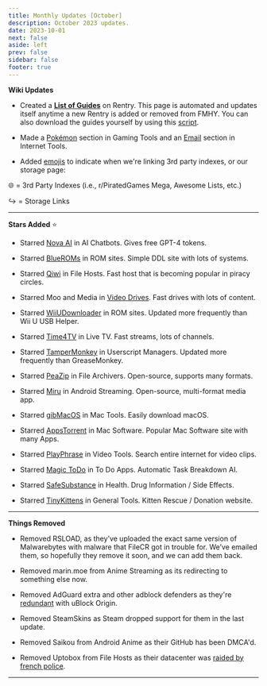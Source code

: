 ```yaml
---
title: Monthly Updates [October]
description: October 2023 updates.
date: 2023-10-01
next: false
aside: left
prev: false
sidebar: false
footer: true
---
```


<Post authors="['nbats']"></Post>

**Wiki Updates**

- Created a **[List of Guides](https://rentry.co/fmhy-guides)** on Rentry. This
  page is automated and updates itself anytime a new Rentry is added or removed
  from FMHY. You can also download the guides yourself by using this
  [script](https://gist.github.com/Rust1667/efc055debaf4876e4de39cc0d32f18c1).

- Made a [Pokémon](/gamingpiracyguide/#pok%C3%A9mon-tools)
  section in Gaming Tools and an
  [Email](/internet-tools#email-tools) section in Internet
  Tools.

- Added [emojis](https://i.imgur.com/mgYq8nF.png) to indicate when we're linking
  3rd party indexes, or our storage page:

🌐 = 3rd Party Indexes (i.e., r/PiratedGames Mega, Awesome Lists, etc.)

↪️ = Storage Links

---

**Stars Added** ⭐

- Starred [Nova AI](/ai/#ai-chatbots) in AI Chatbots.
  Gives free GPT-4 tokens.

- Starred [BlueROMs](/gamingpiracyguide/#rom-sites) in ROM
  sites. Simple DDL site with lots of systems.

- Starred [Qiwi](/storage/#file-sharing-tools) in File
  Hosts. Fast host that is becoming popular in piracy circles.

- Starred Moo and Media in
  [Video Drives](/videopiracyguide/#drives--directories).
  Fast drives with lots of content.

- Starred [WiiUDownloader](/gamingpiracyguide/#rom-sites)
  in ROM sites. Updated more frequently than Wii U USB Helper.

- Starred [Time4TV](/videopiracyguide/#live-tv--sports) in
  Live TV. Fast streams, lots of channels.

- Starred [TamperMonkey](/storage/#userscript-managers) in
  Userscript Managers. Updated more frequently than GreaseMonkey.

- Starred [PeaZip](/storage/#compression-programs) in File
  Archivers. Open-source, supports many formats.

- Starred [Miru](/android-iosguide/#android-streaming) in
  Android Streaming. Open-source, multi-format media app.

- Starred [gibMacOS](/linuxguide/#mac-tools--apps) in Mac
  Tools. Easily download macOS.

- Starred [AppsTorrent](/linuxguide/#mac-software) in Mac
  Software. Popular Mac Software site with many Apps.

- Starred [PlayPhrase](/video-tools) in Video Tools.
  Search entire internet for video clips.

- Starred [Magic ToDo](/storage/#note-taking--to-do-apps)
  in To Do Apps. Automatic Task Breakdown AI.

- Starred [SafeSubstance](/miscguide/#health) in Health.
  Drug Information / Side Effects.

- Starred [TinyKittens](https://tinykittens.com/) in General Tools. Kitten
  Rescue / Donation website.

---

**Things Removed**

- Removed RSLOAD, as they’ve uploaded the exact same version of Malwarebytes
  with malware that FileCR got in trouble for. We’ve emailed them, so hopefully
  they remove it soon, and we can add them back.

- Removed marin.moe from Anime Streaming as its redirecting to something else
  now.

- Removed AdGuard extra and other adblock defenders as they're
  [redundant](https://ibb.co/xgrtbBZ) with uBlock Origin.

- Removed SteamSkins as Steam dropped support for them in the last update.

- Removed Saikou from Android Anime as their GitHub has been DMCA'd.

- Removed Uptobox from File Hosts as their datacenter was
  [raided by french police](https://torrentfreak.com/uptobox-goes-dark-following-police-raids-on-french-datacenters-230920/).

---
